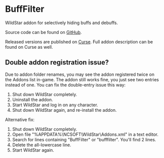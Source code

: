 BuffFilter
==========

WildStar addon for selectively hiding buffs and debuffs.

Source code can be found on [GitHub](https://github.com/kaporten/BuffFilter).

Released versions are published on [Curse](http://www.curse.com/ws-addons/wildstar/221865-bufffilter). Full addon description can be found on Curse as well.

Double addon registration issue?
----------
Due to addon folder renames, you may see the addon registered twice on the Addons list in-game. The addon still works fine, you just see two entries instead of one. You can fix the double-entry issue this way:

1. Shut down WildStar completely.
1. Uninstall the addon.
1. Start WildStar and log in on any character.
1. Shut down WildStar again, and re-install the addon.

Alternative fix:

1. Shut down WildStar completely.
1. Open file "%APPDATA%\NCSOFT\WildStar\Addons.xml" in a text editor.
1. Search for lines containing "BuffFilter" or "bufffilter". You'll find 2 lines. 
1. Delete the all-lowercase line.
1. Start WildStar again.

